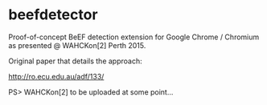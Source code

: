 # beefdetector

Proof-of-concept BeEF detection extension for Google Chrome / Chromium as presented @ WAHCKon[2] Perth 2015.

Original paper that details the approach:

http://ro.ecu.edu.au/adf/133/

PS> WAHCKon[2] to be uploaded at some point...
